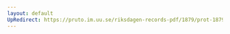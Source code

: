 ```yaml
---
layout: default
UpRedirect: https://pruto.im.uu.se/riksdagen-records-pdf/1879/prot-1879--fk--018/prot-1879--fk--018_016.pdf
---
```

